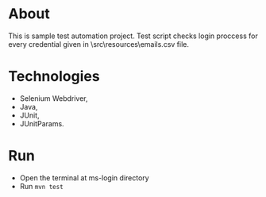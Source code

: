 # About
This is sample test automation project. Test script checks login proccess for every credential given in \\src\resources\emails.csv file.

# Technologies
- Selenium Webdriver, 
- Java, 
- JUnit,
- JUnitParams.

# Run
  - Open the terminal at ms-login directory
  - Run `mvn test`
